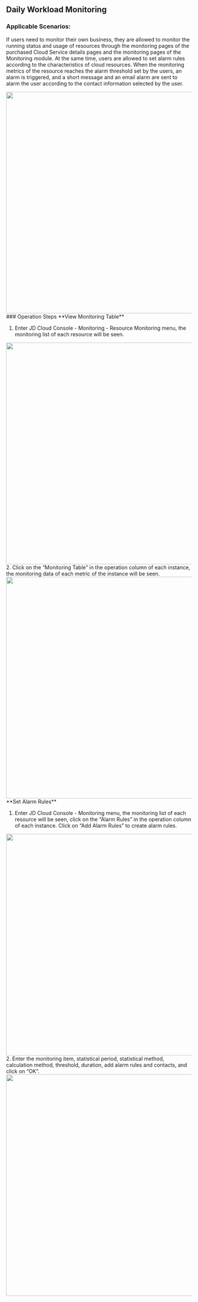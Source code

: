 ## Daily Workload Monitoring		
 ### Applicable Scenarios:		
 If users need to monitor their own business, they are allowed to monitor the running status and usage of resources through the monitoring pages of the purchased Cloud Service details pages and the monitoring pages of the Monitoring module. At the same time, users are allowed to set alarm rules according to the characteristics of cloud resources. When the monitoring metrics of the resource reaches the alarm threshold set by the users, an alarm is triggered, and a short message and an email alarm are sent to alarm the user according to the contact information selected by the user.
 
 <img src="https://raw.githubusercontent.com/jdcloudcom/en/Monitoring/image/Cloud-Monitor/Appli_Scenarios_1.png" width="600" align=center />	
 ### Operation Steps		
 **View Monitoring Table**		
		
 1. Enter JD Cloud Console - Monitoring - Resource Monitoring menu, the monitoring list of each resource will be seen.		
 <img src="https://raw.githubusercontent.com/jdcloudcom/en/Monitoring/image/Cloud-Monitor/Best-Practices/Best-Practices-04.png" width="600" align=center />		
 2. Click on the “Monitoring Table” in the operation column of each instance, the monitoring data of each metric of the instance will be seen.		
<img src="https://raw.githubusercontent.com/jdcloudcom/en/Monitoring/image/Cloud-Monitor/Best-Practices/Best-Practices-05.png" width="600" align=center />		
 **Set Alarm Rules**		
		
 1. Enter JD Cloud Console - Monitoring menu, the monitoring list of each resource will be seen, click on the “Alarm Rules” in the operation column of each instance. Click on “Add Alarm Rules” to create alarm rules.		
<img src="https://raw.githubusercontent.com/jdcloudcom/en/Monitoring/image/Cloud-Monitor/Best-Practices/Best-Practices-06.png" width="600" align=center />		
 2. Enter the monitoring item, statistical period, statistical method, calculation method, threshold, duration, add alarm rules and contacts, and click on “OK”.		
<img src="https://raw.githubusercontent.com/jdcloudcom/en/Monitoring/image/Cloud-Monitor/Best-Practices/Best-Practices-07.png" width="600" align=center />	
		
